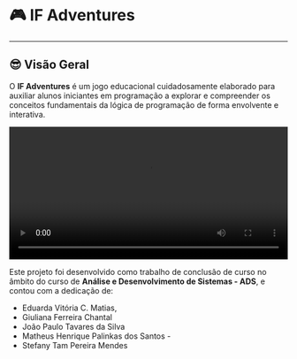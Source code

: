 # :video_game: IF Adventures

***
## :sunglasses: Visão Geral

O **IF Adventures** é um jogo educacional cuidadosamente elaborado para auxiliar alunos iniciantes em programação a explorar e compreender os conceitos fundamentais da lógica de programação de forma envolvente e interativa. 

<video width="100%" height="240" controls>
  <source src="./demo_jogo.mp4" type="video/mp4">
  Seu navegador não suporta o elemento de vídeo.
</video>
<br />

Este projeto foi desenvolvido como trabalho de conclusão de curso no âmbito do curso de **Análise e Desenvolvimento de Sistemas - ADS**, e contou com a dedicação de:


- Eduarda Vitória C. Matias, 
- Giuliana Ferreira Chantal
- João Paulo Tavares da Silva 
- Matheus Henrique Palinkas dos Santos - 
- Stefany Tam Pereira Mendes 
